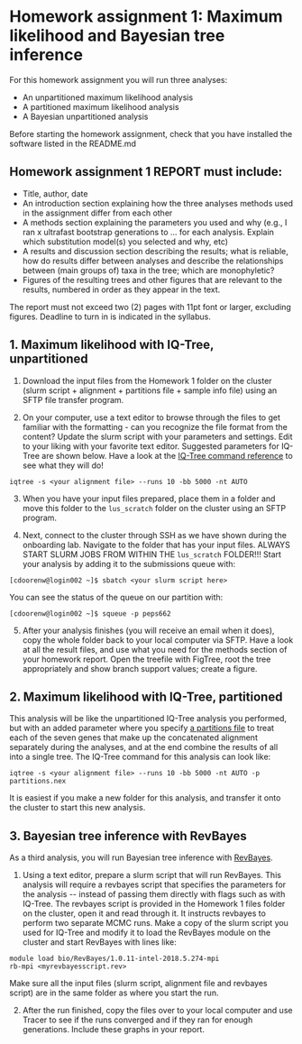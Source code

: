 # Homework assignment 1: Maximum likelihood and Bayesian tree inference

For this homework assignment you will run three analyses:
- An unpartitioned maximum likelihood analysis
- A partitioned maximum likelihood analysis
- A Bayesian unpartitioned analysis

Before starting the homework assignment, check that you have installed the software listed in the README.md


## Homework assignment 1 REPORT must include:

- Title, author, date
- An introduction section explaining how the three analyses methods used in the assignment differ from each other
- A methods section explaining the parameters you used and why (e.g., I ran x ultrafast bootstrap generations to ...  for each analysis. Explain which substitution model(s) you selected and why, etc)
- A results and discussion section describing the results; what is reliable, how do results differ between analyses and describe the relationships between (main groups of) taxa in the tree; which are monophyletic?
- Figures of the resulting trees and other figures that are relevant to the results, numbered in order as they appear in the text.

The report must not exceed two (2) pages with 11pt font or larger, excluding figures. Deadline to turn in is indicated in the syllabus.

## 1. Maximum likelihood with IQ-Tree, unpartitioned

1. Download the input files from the Homework 1 folder on the cluster (slurm script + alignment + partitions file + sample info file) using an SFTP file transfer program.

2. On your computer, use a text editor to browse through the files to get familiar with the formatting - can you recognize the file format from the content? Update the slurm script with your parameters and settings. Edit to your liking with your favorite text editor. Suggested parameters for IQ-Tree are shown below. Have a look at the [IQ-Tree command reference](http://www.iqtree.org/doc/Command-Reference) to see what they will do!


```
iqtree -s <your alignment file> --runs 10 -bb 5000 -nt AUTO
```


3. When you have your input files prepared, place them in a folder and move this folder to the ```lus_scratch``` folder on the cluster using an SFTP program. 

4. Next, connect to the cluster through SSH as we have shown during the onboarding lab. Navigate to the folder that has your input files. ALWAYS START SLURM JOBS FROM WITHIN THE ```lus_scratch``` FOLDER!!! Start your analysis by adding it to the submissions queue with:

```console
[cdoorenw@login002 ~]$ sbatch <your slurm script here>
```

You can see the status of the queue on our partition with:

```console
[cdoorenw@login002 ~]$ squeue -p peps662
```


5. After your analysis finishes (you will receive an email when it does), copy the whole folder back to your local computer via SFTP. Have a look at all the result files, and use what you need for the methods section of your homework report. Open the treefile with FigTree, root the tree appropriately and show branch support values; create a figure.

## 2. Maximum likelihood with IQ-Tree, partitioned

This analysis will be like the unpartitioned IQ-Tree analysis you performed, but with an added parameter where you specify [a partitions file](http://www.iqtree.org/doc/Advanced-Tutorial) to treat each of the seven genes that make up the concatenated alignment separately during the analyses, and at the end combine the results of all into a single tree. The IQ-Tree command for this analysis can look like:

```
iqtree -s <your alignment file> --runs 10 -bb 5000 -nt AUTO -p partitions.nex
```

It is easiest if you make a new folder for this analysis, and transfer it onto the cluster to start this new analysis.


## 3. Bayesian tree inference with RevBayes

As a third analysis, you will run Bayesian tree inference with [RevBayes](https://revbayes.github.io/tutorials/intro/getting_started.html). 

1. Using a text editor, prepare a slurm script that will run RevBayes. This analysis will require a revbayes script that specifies the parameters for the analysis -- instead of passing them directly with flags such as with IQ-Tree. The revbayes script is provided in the Homework 1 files folder on the cluster, open it and read through it. It instructs revbayes to perform two separate MCMC runs. Make a copy of the slurm script you used for IQ-Tree and modify it to load the RevBayes module on the cluster and start RevBayes with lines like:

```
module load bio/RevBayes/1.0.11-intel-2018.5.274-mpi
rb-mpi <myrevbayesscript.rev>
```

Make sure all the input files (slurm script, alignment file and revbayes script) are in the same folder as where you start the run.


2. After the run finished, copy the files over to your local computer and use Tracer to see if the runs converged and if they ran for enough generations. Include these graphs in your report.

